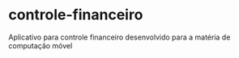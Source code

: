 # controle-financeiro
Aplicativo para controle financeiro desenvolvido para a matéria de computação móvel
